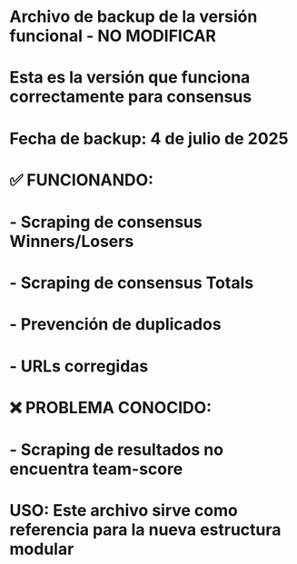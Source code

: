 # Archivo de backup de la versión funcional - NO MODIFICAR
# Esta es la versión que funciona correctamente para consensus
# Fecha de backup: 4 de julio de 2025
# 
# ✅ FUNCIONANDO:
# - Scraping de consensus Winners/Losers
# - Scraping de consensus Totals  
# - Prevención de duplicados
# - URLs corregidas
# 
# ❌ PROBLEMA CONOCIDO:
# - Scraping de resultados no encuentra team-score
# 
# USO: Este archivo sirve como referencia para la nueva estructura modular
